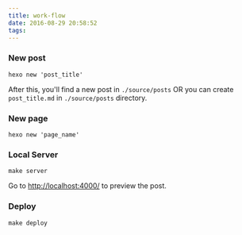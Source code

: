 ```yaml
---
title: work-flow
date: 2016-08-29 20:58:52
tags:
---
```


### New post

`hexo new 'post_title'`

After this, you'll find a new post in `./source/posts` OR you can create `post_title.md` in `./source/posts` directory.

### New page

`hexo new 'page_name'`

### Local Server

`make server`

Go to [http://localhost:4000/](http://localhost:4000/) to preview the post.

### Deploy

`make deploy`
